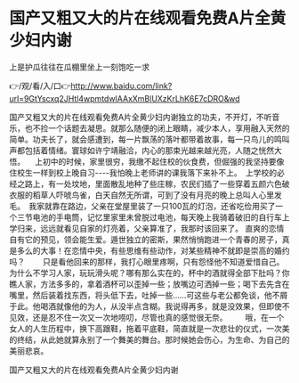 # 国产又粗又大的片在线观看免费A片全黄少妇内谢
上是护瓜往往在瓜棚里坐上一刻饱吃一求

👉/观/看/入/口👉http://www.baidu.com/link?url=9GtYscxq2JHtl4wpmtdwIAAxXmBlUXzKrLhK6E7cDRO&wd

国产又粗又大的片在线观看免费A片全黄少妇内谢独立的功夫，不开灯，不听音乐，也不捡一个话题去凝思。就那么随便的闭上眼睛，减少本人，享用融入天然的简单。功夫长了，就会感遭到，每一片飘荡的落叶都带着故事，每一只鸟儿的鸣叫声都包括着情绪。寰球如许宁靖融洽，内心的那束光越来越光亮，人随之恍然大悟。
　上初中的时候，家里很穷，我缴不起住校的伙食费，但倔强的我坚持要像住校生一样到校上晚自习----我怕晚上老师讲的课我落下来补不上。　上学校的必经之路上，有一处坟地，里面散乱地种了些庄稼，农民们插了一些穿着五颜六色破衣服的稻草人吓唬鸟雀，白天自然无所谓，可到了没有月亮的晚上总叫人心里发毛。　我家就靠在路边，父亲在堂屋里装了一只100瓦的灯泡，还省吃俭用买了一个三节电池的手电筒，记忆里家里未曾脱过电池，每天晚上我骑着破旧的自行车上学归来，远远就看见自家的灯亮着，父亲算准了，我那时该回来了。
	直爽的恋情自有它的预见，领会能生爱。遁世独立的密斯，果然悄悄跑进一个青春的房子，真是多么的大事！在恋情中央，有些思维有些动作，对某些精神不就即是崇高的婚约吗？
　　只是看他回来的那样，我打心眼里疼啊，只有怨怪他不知道爱惜自己。为什么不学习人家，玩玩滑头呢？哪有那么实在的，杯中的酒就得全部下肚吗？你瞧人家，方法多多的，拿着酒杯可以歪掉一些；放嘴边可洒掉一些；喝下去先含在嘴里，然后装着找东西，将头低下去，吐掉一些……可这些与老公都免谈，他不屑于此。他喝酒就像他的为人，从没半点含糊。我说得再多，就是没效果，但即使不见效，还是忍不住一次又一次地唠叨，尽管也真的感觉很无奈。
　　哦，在一个女人的人生历程中，换下高跟鞋，拖着平底鞋，简直就是一次悲壮的仪式，一次美的终结，从此她就算永别了一个舞美的舞台。那时候她会伤心，为生命、为自己的美丽悲哀。

国产又粗又大的片在线观看免费A片全黄少妇内谢

